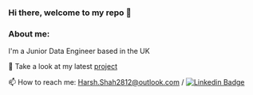 ### Hi there, welcome to my repo 👋
### About me:
I'm a Junior Data Engineer based in the UK

🔭 Take a look at my latest [project](https://github.com/HarshShah2812/youtube-data-analysis.git)

📫 How to reach me: Harsh.Shah2812@outlook.com / [![Linkedin Badge](https://img.shields.io/badge/-kakbar-blue?style=flat&logo=Linkedin&logoColor=white)](https://www.linkedin.com/in/harsh-shah-338450101/)
<!--
**HarshShah2812/HarshShah2812** is a ✨ _special_ ✨ repository because its `README.md` (this file) appears on your GitHub profile.

Here are some ideas to get you started:

- 🔭 I'll be working on some more interesting projects such as the ones seen below
- 🌱 I’m currently learning ...
- 👯 I’m looking to collaborate on ...
- 🤔 I’m looking for help with ...
- 💬 Ask me about ...
- 📫 How to reach me: ...
- 😄 Pronouns: ...
- ⚡ Fun fact: ...
-->
